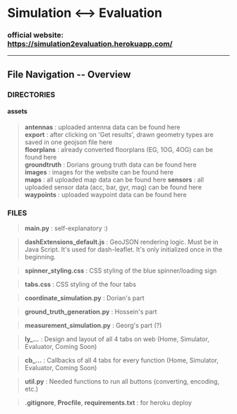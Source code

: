 # Simulation ⟷  Evaluation

### official website: https://simulation2evaluation.herokuapp.com/

---
## File Navigation -- Overview
### DIRECTORIES
#### assets
> **antennas** : uploaded antenna data can be found here  
> **export** : after clicking on 'Get results', drawn geometry types are saved in one geojson file here  
> **floorplans** : already converted floorplans (EG, 1OG, 4OG) can be found here  
> **groundtruth** : Dorians groung truth data can be found here  
> **images** : images for the website can be found here    
> **maps** : all uploaded map data can be found here 
> **sensors** : all uploaded sensor data (acc, bar, gyr, mag) can be found here  
> **waypoints** : uploaded waypoint data can be found here  

### FILES
> **main.py** : self-explanatory :)

> **dashExtensions_default.js** : GeoJSON rendering logic. Must be in Java Script. It's used for dash-leaflet. It's only initialized once in the beginning.

> **spinner_styling.css** : CSS styling of the blue spinner/loading sign

> **tabs.css** : CSS styling of the four tabs

> **coordinate_simulation.py** : Dorian's part

> **ground_truth_generation.py** : Hossein's part

> **measurement_simulation.py** : Georg's part (?)

> **ly_...** : Design and layout of all 4 tabs on web (Home, Simulator, Evaluator, Coming Soon)

> **cb_...** : Callbacks of all 4 tabs for every function (Home, Simulator, Evaluator, Coming Soon)

> **util.py** : Needed functions to run all buttons (converting, encoding, etc.)

> **.gitignore**, **Procfile**, **requirements.txt** : for heroku deploy

